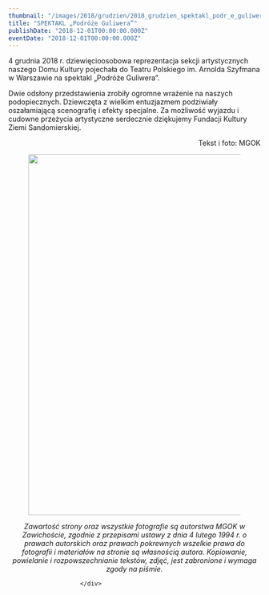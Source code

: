 ```yaml
---
thumbnail: "/images/2018/grudzien/2018_grudzien_spektakl_podr_e_guliwera_2018_12_spektakl_podr_e_guliwera_wycieczka-wawa.jpg"
title: "SPEKTAKL „Podróże Guliwera”"
publishDate: "2018-12-01T00:00:00.000Z"
eventDate: "2018-12-01T00:00:00.000Z"
---
```


<div class="entry-content">
							
							
<p>4 grudnia 2018 r. dziewięcioosobowa reprezentacja  sekcji artystycznych naszego Domu Kultury pojechała do Teatru Polskiego im. Arnolda Szyfmana w Warszawie na spektakl „Podróże Guliwera”. </p>



<p>Dwie odsłony przedstawienia zrobiły ogromne wrażenie na naszych podopiecznych. Dziewczęta z wielkim entuzjazmem podziwiały oszałamiającą scenografię i efekty specjalne. Za możliwość wyjazdu i cudowne przeżycia artystyczne  serdecznie dziękujemy Fundacji Kultury Ziemi Sandomierskiej.</p>



<p style="text-align:right">Tekst i foto: MGOK<br></p>



<p></p>



<figure class="wp-block-image"><img fetchpriority="high" decoding="async" width="960" height="720" src="/images/2018/grudzien/2018_grudzien_spektakl_podr_e_guliwera_2018_12_spektakl_podr_e_guliwera_wycieczka-wawa.jpg" alt="" class="wp-image-6270" srcset="/images/2018/grudzien/2018_grudzien_spektakl_podr_e_guliwera_2018_12_spektakl_podr_e_guliwera_wycieczka-wawa.jpg 960w, /images/2018/grudzien/wycieczka-wawa-300x225.jpg 300w, /images/2018/grudzien/wycieczka-wawa-768x576.jpg 768w" sizes="(max-width: 960px) 100vw, 960px"></figure>



<p style="text-align:center"><em>Zawartość strony oraz wszystkie fotografie są autorstwa MGOK w 
Zawichoście, zgodnie z przepisami ustawy z dnia 4 lutego 1994 r. o 
prawach autorskich oraz prawach pokrewnych wszelkie prawa do fotografii i
 materiałów na stronie są własnością autora. Kopiowanie, powielanie i 
rozpowszechnianie tekstów, zdjęć, jest zabronione i wymaga zgody na 
piśmie.</em></p>
						
						</div>
